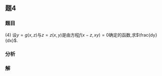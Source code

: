 ## 题4
### 题目
(4) 设$y = g( {x, z})$与$z = z( {x, y})$是由方程$f( {x - z,{xy}})  = 0$确定的函数,求$\frac{dy}{dx}$.
### 分析

### 解